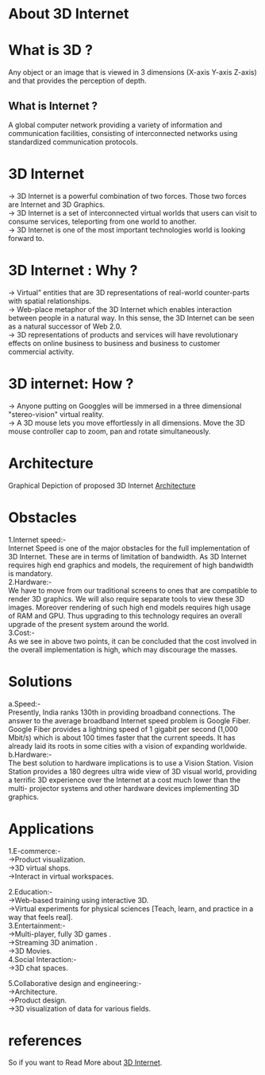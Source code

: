 # About 3D Internet
# What is 3D ?
Any object or an image that is viewed in 3 dimensions (X-axis Y-axis  Z-axis) and that provides the perception of depth.    
## What is Internet ?
A global computer network providing a variety of information and communication facilities, consisting of interconnected networks using standardized communication protocols.       
# 3D Internet
-> 3D Internet is a powerful combination of two forces. Those two forces are Internet and 3D Graphics.     
-> 3D Internet is a set of interconnected virtual worlds that users can visit to consume services, teleporting from one world to another.      
-> 3D Internet is one of the most important technologies world is looking forward to.    
# 3D Internet : Why ?
-> Virtual” entities that are 3D representations of real-world counter-parts with spatial relationships.    
-> Web-place metaphor of the 3D Internet which enables interaction between people in a natural way. In this sense, the 3D Internet can be seen as a natural successor of Web 2.0.     
-> 3D representations of products and services will have revolutionary effects on online business to business and business to customer commercial activity.  
# 3D internet: How ?
-> Anyone putting on Googgles will be immersed in a three dimensional "stereo-vision" virtual reality.   
-> A 3D mouse lets you move effortlessly in all dimensions. Move the 3D mouse controller cap to zoom, pan and rotate simultaneously.  
# Architecture
Graphical Depiction of proposed 3D Internet [Architecture]("D:\venki_chinna\venkichinna.github.io\Architecture.jpg")

# Obstacles
1.Internet speed:-      
Internet Speed is one of the major obstacles for the full implementation of 3D Internet. These are in terms of limitation of bandwidth. As 3D Internet requires high end graphics and models, the requirement of high bandwidth is mandatory.  
2.Hardware:-    
We have to move from our traditional screens to ones that are compatible to render 3D graphics. We will also require separate tools to view these 3D images. Moreover rendering of such high end models requires high usage of RAM and GPU. Thus upgrading to this technology requires an overall upgrade of the present system around the world.   
3.Cost:-     
As we see in above two points, it can be concluded that the cost involved in the overall implementation is high, which may discourage the masses.    
# Solutions
a.Speed:-    
Presently, India ranks 130th in providing broadband connections. The answer to the average broadband Internet speed problem is Google Fiber. Google Fiber provides a lightning speed of 1 gigabit per second (1,000 Mbit/s) which is about 100 times faster that the current speeds. It has already laid its roots in some cities with a vision of expanding worldwide.       
b.Hardware:-    
The best solution to hardware implications is to use a Vision Station. Vision Station provides a 180 degrees ultra wide view of 3D visual world, providing a terrific 3D experience over the Internet at a cost much lower than the multi- projector systems and other hardware devices implementing 3D graphics.  
# Applications
1.E-commerce:-   
->Product visualization.   
->3D virtual shops.   
->Interact in virtual workspaces.   

2.Education:-   
->Web-based training using interactive 3D.   
->Virtual experiments for physical sciences [Teach, learn, and practice in a way that feels real].        
3.Entertainment:-      
->Multi-player, fully 3D games .   
->Streaming 3D animation .   
->3D Movies.    
4.Social Interaction:-   
->3D chat spaces.    

5.Collaborative design and engineering:-    
->Architecture.   
->Product design.    
->3D visualization of data for various fields.   

# references
So if you want to Read More about [3D Internet](https://www.geeksforgeeks.org/introduction-of-3d-internet/).  




